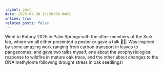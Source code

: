 ```yaml
---
layout: post
date: 2025-07-30 15:59:00-0400
inline: true
related_posts: false
---
```


Went to Botany 2025 in Palm Springs with the other members of the Sork lab, where we all either presented a poster or gave a talk 🙌🏼. Was inspired by some amazing work ranging from carbon transport in leaves to pangenomes, and gave two talks myself, one about the ecophysiological response to wildfire in mature oak trees, and the other about changes to the DNA methylome following drought stress in oak seedlings!
